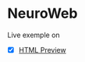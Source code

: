 # NeuroWeb
Live exemple on
- [x] [HTML Preview](https://cdn.rawgit.com/UrsuAndrei/NeuroWeb/b6db6632/index.html)
